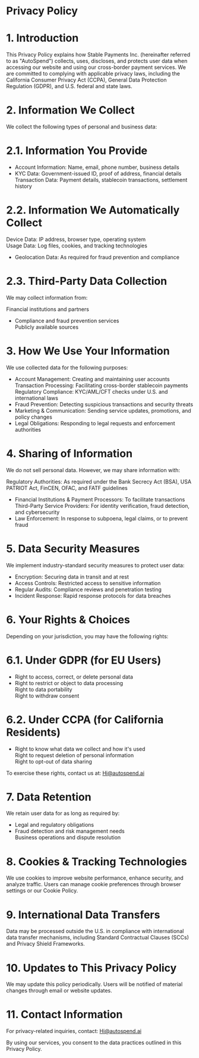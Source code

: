 # Privacy Policy

# 1. Introduction

This Privacy Policy explains how Stable Payments Inc. (hereinafter referred to as "AutoSpend") collects, uses, discloses, and protects user data when accessing our website and using our cross-border payment services. We are committed to complying with applicable privacy laws, including the California Consumer Privacy Act (CCPA), General Data Protection Regulation (GDPR), and U.S. federal and state laws.

# 2. Information We Collect

We collect the following types of personal and business data:

# 2.1. Information You Provide

- Account Information: Name, email, phone number, business details  
- KYC Data: Government-issued ID, proof of address, financial details  
Transaction Data: Payment details, stablecoin transactions, settlement history

# 2.2. Information We Automatically Collect

Device Data: IP address, browser type, operating system  
Usage Data: Log files, cookies, and tracking technologies  
- Geolocation Data: As required for fraud prevention and compliance

# 2.3. Third-Party Data Collection

We may collect information from:

Financial institutions and partners

- Compliance and fraud prevention services  
Publicly available sources

# 3. How We Use Your Information

We use collected data for the following purposes:

- Account Management: Creating and maintaining user accounts  
Transaction Processing: Facilitating cross-border stablecoin payments  
Regulatory Compliance: KYC/AML/CFT checks under U.S. and international laws  
- Fraud Prevention: Detecting suspicious transactions and security threats  
- Marketing & Communication: Sending service updates, promotions, and policy changes  
- Legal Obligations: Responding to legal requests and enforcement authorities

# 4. Sharing of Information

We do not sell personal data. However, we may share information with:

Regulatory Authorities: As required under the Bank Secrecy Act (BSA), USA PATRIOT Act, FinCEN, OFAC, and FATF guidelines  
- Financial Institutions & Payment Processors: To facilitate transactions  
Third-Party Service Providers: For identity verification, fraud detection, and cybersecurity  
- Law Enforcement: In response to subpoena, legal claims, or to prevent fraud

# 5. Data Security Measures

We implement industry-standard security measures to protect user data:

- Encryption: Securing data in transit and at rest  
- Access Controls: Restricted access to sensitive information  
- Regular Audits: Compliance reviews and penetration testing  
- Incident Response: Rapid response protocols for data breaches

# 6. Your Rights & Choices

Depending on your jurisdiction, you may have the following rights:

# 6.1. Under GDPR (for EU Users)

- Right to access, correct, or delete personal data  
- Right to restrict or object to data processing  
Right to data portability  
Right to withdraw consent

# 6.2. Under CCPA (for California Residents)

- Right to know what data we collect and how it's used  
Right to request deletion of personal information  
Right to opt-out of data sharing

To exercise these rights, contact us at: Hi@autospend.ai

# 7. Data Retention

We retain user data for as long as required by:

- Legal and regulatory obligations  
- Fraud detection and risk management needs  
Business operations and dispute resolution

# 8. Cookies & Tracking Technologies

We use cookies to improve website performance, enhance security, and analyze traffic. Users can manage cookie preferences through browser settings or our Cookie Policy.

# 9. International Data Transfers

Data may be processed outside the U.S. in compliance with international data transfer mechanisms, including Standard Contractual Clauses (SCCs) and Privacy Shield Frameworks.

# 10. Updates to This Privacy Policy

We may update this policy periodically. Users will be notified of material changes through email or website updates.

# 11. Contact Information

For privacy-related inquiries, contact: Hi@autospend.ai

By using our services, you consent to the data practices outlined in this Privacy Policy.
